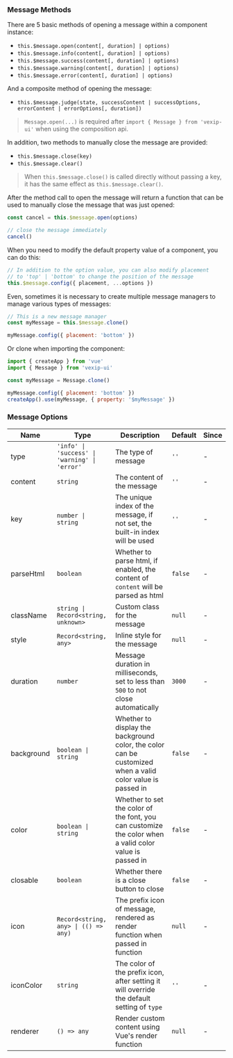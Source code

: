 ### Message Methods

There are 5 basic methods of opening a message within a component instance:

- `this.$message.open(content[, duration] | options)`
- `this.$message.info(content[, duration] | options)`
- `this.$message.success(content[, duration] | options)`
- `this.$message.warning(content[, duration] | options)`
- `this.$message.error(content[, duration] | options)`

And a composite method of opening the message:

- `this.$message.judge(state, successContent | successOptions, errorContent | errorOptions[, duration])`

> `Message.open(...)` is required after `import { Message } from 'vexip-ui'` when using the composition api.

In addition, two methods to manually close the message are provided:

- `this.$message.close(key)`
- `this.$message.clear()`

> When `this.$message.close()` is called directly without passing a key, it has the same effect as `this.$message.clear()`.

After the method call to open the message will return a function that can be used to manually close the message that was just opened:

```js
const cancel = this.$message.open(options)

// close the message immediately
cancel()
```

When you need to modify the default property value of a component, you can do this:

```js
// In addition to the option value, you can also modify placement
// to 'top' | 'bottom' to change the position of the message
this.$message.config({ placement, ...options })
```

Even, sometimes it is necessary to create multiple message managers to manage various types of messages:

```js
// This is a new message manager
const myMessage = this.$message.clone()

myMessage.config({ placement: 'bottom' })
```

Or clone when importing the component:

```js
import { createApp } from 'vue'
import { Message } from 'vexip-ui'

const myMessage = Message.clone()

myMessage.config({ placement: 'bottom' })
createApp().use(myMessage, { property: '$myMessage' })
```

### Message Options

| Name       | Type                         | Description                                                                                     | Default | Since |
| ---------- | ---------------------------- | ---------------------------------------------------------------------------------------- | ------ | --- |
| type | `'info' \| 'success' \| 'warning' \| 'error'` | The type of message | `''` | - |
| content | `string` | The content of the message | `''` | - |
| key | `number \| string` | The unique index of the message, if not set, the built-in index will be used | `''` | - |
| parseHtml | `boolean` | Whether to parse html, if enabled, the content of `content` will be parsed as html | `false` | - |
| className | `string \| Record<string, unknown>` | Custom class for the message | `null` | - |
| style | `Record<string, any>` | Inline style for the message | `null` | - |
| duration | `number` | Message duration in milliseconds, set to less than `500` to not close automatically | `3000` | - |
| background | `boolean \| string` | Whether to display the background color, the color can be customized when a valid color value is passed in | `false` | - |
| color | `boolean \| string` | Whether to set the color of the font, you can customize the color when a valid color value is passed in | `false` | - |
| closable | `boolean` | Whether there is a close button to close | `false` | - |
| icon | `Record<string, any> \| (() => any)` | The prefix icon of message, rendered as render function when passed in function | `null` | - |
| iconColor | `string` | The color of the prefix icon, after setting it will override the default setting of `type` | `''` | - |
| renderer | `() => any` | Render custom content using Vue's render function | `null` | - |
